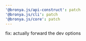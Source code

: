```yaml
---
'@bronya.js/api-construct': patch
'@bronya.js/cli': patch
'@bronya.js/core': patch
---
```


fix: actually forward the dev options
